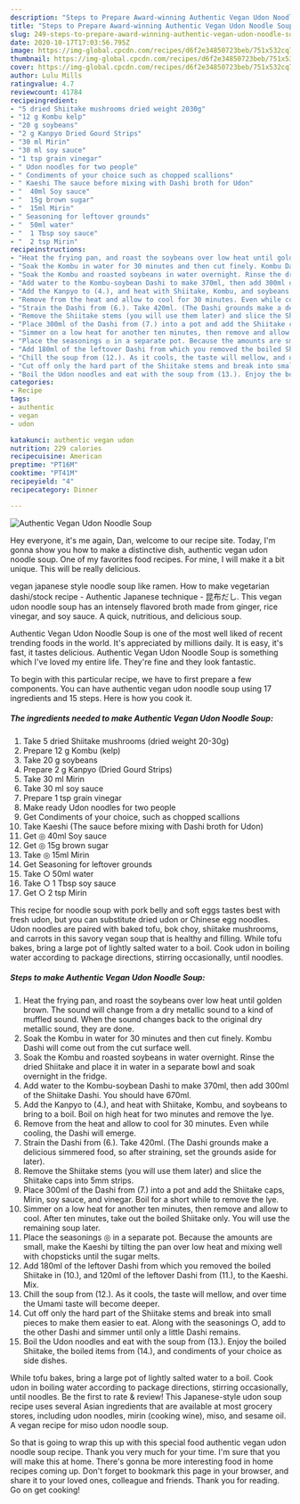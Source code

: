 ```yaml
---
description: "Steps to Prepare Award-winning Authentic Vegan Udon Noodle Soup"
title: "Steps to Prepare Award-winning Authentic Vegan Udon Noodle Soup"
slug: 249-steps-to-prepare-award-winning-authentic-vegan-udon-noodle-soup
date: 2020-10-17T17:03:56.795Z
image: https://img-global.cpcdn.com/recipes/d6f2e34850723beb/751x532cq70/authentic-vegan-udon-noodle-soup-recipe-main-photo.jpg
thumbnail: https://img-global.cpcdn.com/recipes/d6f2e34850723beb/751x532cq70/authentic-vegan-udon-noodle-soup-recipe-main-photo.jpg
cover: https://img-global.cpcdn.com/recipes/d6f2e34850723beb/751x532cq70/authentic-vegan-udon-noodle-soup-recipe-main-photo.jpg
author: Lulu Mills
ratingvalue: 4.7
reviewcount: 41784
recipeingredient:
- "5 dried Shiitake mushrooms dried weight 2030g"
- "12 g Kombu kelp"
- "20 g soybeans"
- "2 g Kanpyo Dried Gourd Strips"
- "30 ml Mirin"
- "30 ml soy sauce"
- "1 tsp grain vinegar"
- " Udon noodles for two people"
- " Condiments of your choice such as chopped scallions"
- " Kaeshi The sauce before mixing with Dashi broth for Udon"
- "  40ml Soy sauce"
- "  15g brown sugar"
- "  15ml Mirin"
- " Seasoning for leftover grounds"
- "  50ml water"
- "  1 Tbsp soy sauce"
- "  2 tsp Mirin"
recipeinstructions:
- "Heat the frying pan, and roast the soybeans over low heat until golden brown. The sound will change from a dry metallic sound to a kind of muffled sound. When the sound changes back to the original dry metallic sound, they are done."
- "Soak the Kombu in water for 30 minutes and then cut finely. Kombu Dashi will come out from the cut surface well."
- "Soak the Kombu and roasted soybeans in water overnight. Rinse the dried Shiitake and place it in water in a separate bowl and soak overnight in the fridge."
- "Add water to the Kombu-soybean Dashi to make 370ml, then add 300ml of the Shiitake Dashi. You should have 670ml."
- "Add the Kanpyo to (4.), and heat with Shiitake, Kombu, and soybeans to bring to a boil. Boil on high heat for two minutes and remove the lye."
- "Remove from the heat and allow to cool for 30 minutes. Even while cooling, the Dashi will emerge."
- "Strain the Dashi from (6.). Take 420ml. (The Dashi grounds make a delicious simmered food, so after straining, set the grounds aside for later)."
- "Remove the Shiitake stems (you will use them later) and slice the Shiitake caps into 5mm strips."
- "Place 300ml of the Dashi from (7.) into a pot and add the Shiitake caps, Mirin, soy sauce, and vinegar. Boil for a short while to remove the lye."
- "Simmer on a low heat for another ten minutes, then remove and allow to cool. After ten minutes, take out the boiled Shiitake only. You will use the remaining soup later."
- "Place the seasonings ◎ in a separate pot. Because the amounts are small, make the Kaeshi by tilting the pan over low heat and mixing well with chopsticks until the sugar melts."
- "Add 180ml of the leftover Dashi from which you removed the boiled Shiitake in (10.), and 120ml of the leftover Dashi from (11.), to the Kaeshi. Mix."
- "Chill the soup from (12.). As it cools, the taste will mellow, and over time the Umami taste will become deeper."
- "Cut off only the hard part of the Shiitake stems and break into small pieces to make them easier to eat. Along with the seasonings ○, add to the other Dashi and simmer until only a little Dashi remains."
- "Boil the Udon noodles and eat with the soup from (13.). Enjoy the boiled Shiitake, the boiled items from (14.), and condiments of your choice as side dishes."
categories:
- Recipe
tags:
- authentic
- vegan
- udon

katakunci: authentic vegan udon 
nutrition: 229 calories
recipecuisine: American
preptime: "PT16M"
cooktime: "PT41M"
recipeyield: "4"
recipecategory: Dinner

---
```



![Authentic Vegan Udon Noodle Soup](https://img-global.cpcdn.com/recipes/d6f2e34850723beb/751x532cq70/authentic-vegan-udon-noodle-soup-recipe-main-photo.jpg)

Hey everyone, it's me again, Dan, welcome to our recipe site. Today, I'm gonna show you how to make a distinctive dish, authentic vegan udon noodle soup. One of my favorites food recipes. For mine, I will make it a bit unique. This will be really delicious.

vegan japanese style noodle soup like ramen. How to make vegetarian dashi/stock recipe - Authentic Japanese technique - 昆布だし. This vegan udon noodle soup has an intensely flavored broth made from ginger, rice vinegar, and soy sauce. A quick, nutritious, and delicious soup.

Authentic Vegan Udon Noodle Soup is one of the most well liked of recent trending foods in the world. It's appreciated by millions daily. It is easy, it's fast, it tastes delicious. Authentic Vegan Udon Noodle Soup is something which I've loved my entire life. They're fine and they look fantastic.


To begin with this particular recipe, we have to first prepare a few components. You can have authentic vegan udon noodle soup using 17 ingredients and 15 steps. Here is how you cook it.

<!--inarticleads1-->

##### The ingredients needed to make Authentic Vegan Udon Noodle Soup:

1. Take 5 dried Shiitake mushrooms (dried weight 20-30g)
1. Prepare 12 g Kombu (kelp)
1. Take 20 g soybeans
1. Prepare 2 g Kanpyo (Dried Gourd Strips)
1. Take 30 ml Mirin
1. Take 30 ml soy sauce
1. Prepare 1 tsp grain vinegar
1. Make ready  Udon noodles for two people
1. Get  Condiments of your choice, such as chopped scallions
1. Take  Kaeshi (The sauce before mixing with Dashi broth for Udon)
1. Get  ◎ 40ml Soy sauce
1. Get  ◎ 15g brown sugar
1. Take  ◎ 15ml Mirin
1. Get  Seasoning for leftover grounds
1. Take  ○ 50ml water
1. Take  ○ 1 Tbsp soy sauce
1. Get  ○ 2 tsp Mirin


This recipe for noodle soup with pork belly and soft eggs tastes best with fresh udon, but you can substitute dried udon or Chinese egg noodles. Udon noodles are paired with baked tofu, bok choy, shiitake mushrooms, and carrots in this savory vegan soup that is healthy and filling. While tofu bakes, bring a large pot of lightly salted water to a boil. Cook udon in boiling water according to package directions, stirring occasionally, until noodles. 

<!--inarticleads2-->

##### Steps to make Authentic Vegan Udon Noodle Soup:

1. Heat the frying pan, and roast the soybeans over low heat until golden brown. The sound will change from a dry metallic sound to a kind of muffled sound. When the sound changes back to the original dry metallic sound, they are done.
1. Soak the Kombu in water for 30 minutes and then cut finely. Kombu Dashi will come out from the cut surface well.
1. Soak the Kombu and roasted soybeans in water overnight. Rinse the dried Shiitake and place it in water in a separate bowl and soak overnight in the fridge.
1. Add water to the Kombu-soybean Dashi to make 370ml, then add 300ml of the Shiitake Dashi. You should have 670ml.
1. Add the Kanpyo to (4.), and heat with Shiitake, Kombu, and soybeans to bring to a boil. Boil on high heat for two minutes and remove the lye.
1. Remove from the heat and allow to cool for 30 minutes. Even while cooling, the Dashi will emerge.
1. Strain the Dashi from (6.). Take 420ml. (The Dashi grounds make a delicious simmered food, so after straining, set the grounds aside for later).
1. Remove the Shiitake stems (you will use them later) and slice the Shiitake caps into 5mm strips.
1. Place 300ml of the Dashi from (7.) into a pot and add the Shiitake caps, Mirin, soy sauce, and vinegar. Boil for a short while to remove the lye.
1. Simmer on a low heat for another ten minutes, then remove and allow to cool. After ten minutes, take out the boiled Shiitake only. You will use the remaining soup later.
1. Place the seasonings ◎ in a separate pot. Because the amounts are small, make the Kaeshi by tilting the pan over low heat and mixing well with chopsticks until the sugar melts.
1. Add 180ml of the leftover Dashi from which you removed the boiled Shiitake in (10.), and 120ml of the leftover Dashi from (11.), to the Kaeshi. Mix.
1. Chill the soup from (12.). As it cools, the taste will mellow, and over time the Umami taste will become deeper.
1. Cut off only the hard part of the Shiitake stems and break into small pieces to make them easier to eat. Along with the seasonings ○, add to the other Dashi and simmer until only a little Dashi remains.
1. Boil the Udon noodles and eat with the soup from (13.). Enjoy the boiled Shiitake, the boiled items from (14.), and condiments of your choice as side dishes.


While tofu bakes, bring a large pot of lightly salted water to a boil. Cook udon in boiling water according to package directions, stirring occasionally, until noodles. Be the first to rate &amp; review! This Japanese-style udon soup recipe uses several Asian ingredients that are available at most grocery stores, including udon noodles, mirin (cooking wine), miso, and sesame oil. A vegan recipe for miso udon noodle soup. 

So that is going to wrap this up with this special food authentic vegan udon noodle soup recipe. Thank you very much for your time. I'm sure that you will make this at home. There's gonna be more interesting food in home recipes coming up. Don't forget to bookmark this page in your browser, and share it to your loved ones, colleague and friends. Thank you for reading. Go on get cooking!

